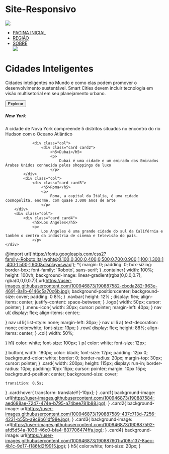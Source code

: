 # Site-Responsivo

<!DOCTYPE html>
<html lang="pt-br">
<head>
    <meta charset="UTF-8">
    <meta http-equiv="X-UA-Compatible" content="IE=edge">
    <meta name="viewport" content="width=device-width, initial-scale=1.0">
    <link rel="stylesheet" href="style.css">
    <title>Cidade inteligentes</title>
</head>
<body>
    <div class="container">
        <div class="navbar">
            <a href="index.html"> <img src="https://user-images.githubusercontent.com/100946873/190887662-a9cacfbc-236e-458b-8483-5fbbd5795917.png" class="logo"></a>
            <nav>
                <ul>
                    <li> <a href="#">PAGINA INICIAL</a></li>
                    <li> <a href="#">REGIÃO</a></li>
                    <li> <a href="#">SOBRE</a></li>
                    <img src="https://user-images.githubusercontent.com/100946873/190887669-e554e8a3-2faa-45eb-9202-63b9aebfcb15.png" class="menu-icon"/>
                </ul>
            </nav>
        </div>
        <div class="row">
            <div class="col">
                <h1>Cidades Inteligentes
                </i></h1>
                <p>
                    Cidades inteligentes no Mundo e como elas podem promover o desenvolvimento sustentável.
                    Smart Cities devem incluir tecnologia em visão multisetorial em seu planejamento urbano.
                </p>
                <button>Explorar</button>
            </div>
            <div class="col">
                <div class="card card1">
                    <h5>New York</h5>
                    <p>
                        A cidade de Nova York compreende 5 distritos situados no encontro do rio Hudson com o Oceano Atlântico
                    </p>
                </div>

                <div class="col">
                    <div class="card card2">
                        <h5>Dubai</h5>
                        <p>
                            Dubai é uma cidade e um emirado dos Emirados Árabes Unidos conhecida pelos shoppings de luxo
                        </p>
            </div>
            <div class="col">
                <div class="card card3">
                    <h5>Roma</h5>
                    <p>
                        Roma, a capital da Itália, é uma cidade cosmopolita, enorme, com quase 3.000 anos de arte
                    </p>
        </div>
        <div class="col">
            <div class="card card4">
                <h5>Los Angeles</h5>
                <p>
                    Los Angeles é uma grande cidade do sul da Califórnia e também o centro da indústria de cinema e televisão do país. 
                </p>
    </div>
</body>
</html>
                  
 @import url('https://fonts.googleapis.com/css2?family=Roboto:ital,wght@0,100;0,300;0,400;0,500;0,700;0,900;1,100;1,300;1,400;1,500;1,900&display=swap');
*{
    margin: 0;
    padding: 0;
    box-sizing: border-box;
    font-family: 'Roboto', sans-serif;
}
.container{
    width: 100%;
    height: 100vh;
    background-image: linear-gradient(rgba(0,0,0,0.7),
                                          rgba(0,0,0,0.7)),url(https://user-images.githubusercontent.com/100946873/190887582-cbcda282-963e-4691-8a1b-6146c5a70c6b.jpg);
    background-position:center;
    background-size: cover;
    padding: 0 8%;
}
.navbar{
    height: 12% ;
    display: flex;
    align-items: center;
    justify-content: space-between;
}
.logo{
    width: 50px;
    cursor: pointer;
}
.menu-icon{
    width: 30px;
    cursor: pointer;
    margin-left: 40px;
}
nav ul{
    display: flex;
    align-items: center;

}
nav ul li{
    list-style: none;
    margin-left: 30px;
}
nav ul li a{
    text-decoration: none;
    color:white;
    font-size: 13px;
}
.row{
    display: flex;
    height:  88%;
    align-items: center;
}
.col{
    width: 50%;

}
h1{
    color: white;
    font-size: 100px;
}
p{
    color: white;
    font-size: 12px;
   
}
button{
    width: 180px;
    color: black;
    font-size: 12px;
    padding: 12px 0;
    background-color: white;
    border: 0;
    border-radius: 20px;
    margin-top: 30px;
    cursor: pointer;
}
.card{
    width: 200px;
    height: 115px;
    display: run-in;
    border-radius: 10px;
    padding: 10px 15px;
    cursor: pointer;
    margin: 10px 15px;
    background-position: center;
    background-size: cover;
    
    transition: 0.5s;
}
.card:hover{
    transform: translateY(-10px);
}
.card1{
    background-image: url(https://user-images.githubusercontent.com/100946873/190887584-aed688ae-7247-474e-b795-a74bee781b88.jpg);
}
.card2{
    background-image: url(https://user-images.githubusercontent.com/100946873/190887589-437c713d-7256-4231-b55b-a9c9b61df98e.jpg);
}
.card3{
    background-image: url(https://user-images.githubusercontent.com/100946873/190887592-afd5d54a-1036-46c0-bfa4-837706474ffa.jpg);
}
.card4{
    background-image: url(https://user-images.githubusercontent.com/100946873/190887601-a108c137-8aec-4b1c-9d17-f186fd2f9915.jpg);
}
h5{
    color:white;
    font-size: 20px;
}
